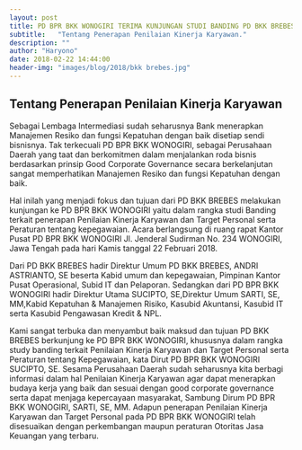 ```yaml
---
layout: post
title: PD BPR BKK WONOGIRI TERIMA KUNJUNGAN STUDI BANDING PD BKK BREBES
subtitle:   "Tentang Penerapan Penilaian Kinerja Karyawan."
description: ""
author: "Haryono"
date: 2018-02-22 14:44:00
header-img: "images/blog/2018/bkk brebes.jpg"
---
```

## Tentang Penerapan Penilaian Kinerja Karyawan

Sebagai Lembaga Intermediasi sudah seharusnya Bank menerapkan Manajemen Resiko dan fungsi Kepatuhan dengan baik disetiap sendi bisnisnya. Tak terkecuali PD BPR BKK WONOGIRI, sebagai Perusahaan Daerah yang taat dan berkomitmen dalam menjalankan roda bisnis berdasarkan prinsip Good Corporate Governance secara berkelanjutan sangat memperhatikan Manajemen Resiko dan fungsi Kepatuhan dengan baik.

Hal inilah yang menjadi fokus dan tujuan dari PD BKK BREBES melakukan kunjungan ke PD BPR BKK WONOGIRI yaitu dalam rangka studi Banding terkait penerapan Penilaian Kinerja Karyawan dan Target Personal serta Peraturan tentang kepegawaian. Acara berlangsung di ruang rapat Kantor Pusat PD BPR BKK WONOGIRI Jl. Jenderal Sudirman No. 234 WONOGIRI, Jawa Tengah pada hari Kamis tanggal 22 Februari 2018.

Dari PD BKK BREBES hadir Direktur Umum PD BKK BREBES, ANDRI ASTRIANTO, SE beserta Kabid umum dan kepegawaian, Pimpinan Kantor Pusat Operasional, Subid IT dan Pelaporan. Sedangkan dari PD BPR BKK WONOGIRI hadir Direktur Utama SUCIPTO, SE,Direktur Umum SARTI, SE, MM,Kabid Kepatuhan & Manajemen Risiko, Kasubid Akuntansi, Kasubid IT serta Kasubid Pengawasan Kredit & NPL.

Kami sangat terbuka dan menyambut baik maksud dan tujuan PD BKK BREBES berkunjung ke PD BPR BKK WONOGIRI, khususnya dalam rangka study banding terkait Penilaian Kinerja Karyawan dan Target Personal serta Peraturan tentang Kepegawaian, kata Dirut PD BPR BKK WONOGIRI SUCIPTO, SE. Sesama Perusahaan Daerah sudah seharusnya kita berbagi informasi dalam hal Penilaian Kinerja Karyawan agar dapat menerapkan budaya kerja yang baik dan sesuai dengan good corporate governance serta dapat menjaga kepercayaan masyarakat, Sambung Dirum PD BPR BKK WONOGIRI, SARTI, SE, MM. Adapun penerapan Penilaian Kinerja Karyawan dan Target Personal pada PD BPR BKK WONOGIRI telah disesuaikan dengan perkembangan maupun peraturan Otoritas Jasa Keuangan yang terbaru.

